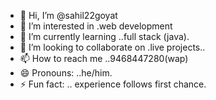 - 👋 Hi, I’m @sahil22goyat
- 👀 I’m interested in .web development 
- 🌱 I’m currently learning ..full stack (java).
- 💞️ I’m looking to collaborate on .live projects..
- 📫 How to reach me ..9468447280(wap)
- 😄 Pronouns: ..he/him.
- ⚡ Fun fact: .. experience follows first chance.

<!---
sahil22goyat/sahil22goyat is a ✨ special ✨ repository because its `README.md` (this file) appears on your GitHub profile.
You can click the Preview link to take a look at your changes.
--->
